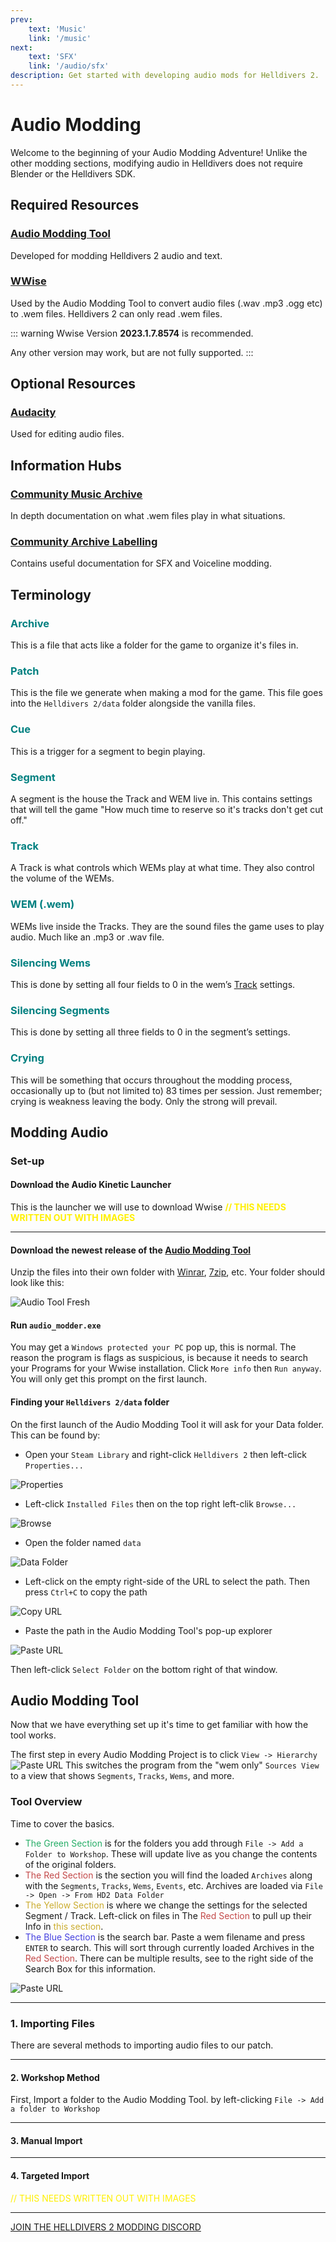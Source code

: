 ```yaml
---
prev: 
    text: 'Music'
    link: '/music'
next: 
    text: 'SFX'
    link: '/audio/sfx'
description: Get started with developing audio mods for Helldivers 2.
---
```


# Audio Modding
Welcome to the beginning of your Audio Modding Adventure! Unlike the other modding sections, modifying audio in Helldivers does not require Blender or the Helldivers SDK.


## Required Resources

### [Audio Modding Tool](https://github.com/RaidingForPants/hd2-audio-modder/releases/)
Developed for modding Helldivers 2 audio and text.

### [WWise](https://www.audiokinetic.com/en/download/)
Used by the Audio Modding Tool to convert audio files (.wav .mp3 .ogg etc) to .wem files.
Helldivers 2 can only read .wem files.

::: warning
Wwise Version **2023.1.7.8574** is recommended. 

Any other version may work, but are not fully supported.
:::




## Optional Resources

### [Audacity](https://www.audacityteam.org/download/windows/)
Used for editing audio files.




## Information Hubs

### [Community Music Archive](https://docs.google.com/spreadsheets/d/1drg0VRwn1c247GwBOEgFBIJmBQxy2Ik-ZLuSjbWbK4o/edit?usp=sharing)
In depth documentation on what .wem files play in what situations.

### [Community Archive Labelling](https://docs.google.com/spreadsheets/d/1oQys_OI5DWou4GeRE3mW56j7BIi4M7KftBIPAl1ULFw/edit?usp=sharing)
Contains useful documentation for SFX and Voiceline modding.




## Terminology
### <font color="#008080">Archive</font>
This is a file that acts like a folder for the game to organize it's files in.


### <font color="#008080">Patch</font>
This is the file we generate when making a mod for the game. This file goes into the `Helldivers 2/data` folder alongside the vanilla files.


### <font color="#008080">Cue</font>
This is a trigger for a segment to begin playing.

### <font color="#008080">Segment</font>
A segment is the house the Track and WEM live in. This contains settings that will tell the game "How much time to reserve so it's tracks don't get cut off."


### <font color="#008080">Track</font>
A Track is what controls which WEMs play at what time. They also control the volume of the WEMs.


### <font color="#008080">WEM (.wem)</font>
WEMs live inside the Tracks. They are the sound files the game uses to play audio. Much like an .mp3 or .wav file.


### <font color="#008080">Silencing Wems</font>
This is done by setting all four fields to 0 in the wem’s [Track](/audio/overview.html#track) settings.


### <font color="#008080">Silencing Segments</font>
This is done by setting all three fields to 0 in the segment’s settings.


### <font color="#008080">Crying</font>
This will be something that occurs throughout the modding process, occasionally up to (but not limited to) 83 times per session.  Just remember; crying is weakness leaving the body.
Only the strong will prevail.




## Modding Audio
### Set-up

#### Download the Audio Kinetic Launcher
This is the launcher we will use to download Wwise
<font color="#FFF000">**// THIS NEEDS WRITTEN OUT WITH IMAGES**</font>

---

#### Download the newest release of the [Audio Modding Tool](https://github.com/RaidingForPants/hd2-audio-modder/releases/)
Unzip the files into their own folder with [Winrar](https://www.win-rar.com/download.html?&L=0), [7zip](https://www.7-zip.org/download.html), etc.
Your folder should look like this:

![Audio Tool Fresh](..\public\images\audio-general\AudioToolFresh.png)

#### Run `audio_modder.exe`
You may get a `Windows protected your PC` pop up, this is normal. The reason the program is flags as suspicious, is because it needs to search your Programs for your Wwise installation.
Click `More info` then `Run anyway`.
You will only get this prompt on the first launch.

#### Finding your `Helldivers 2/data` folder
On the first launch of the Audio Modding Tool it will ask for your Data folder. This can be found by:
- Open your `Steam Library` and right-click `Helldivers 2` then left-click `Properties...`

![Properties](..\public\images\audio-general\Properties.png)


- Left-click `Installed Files` then on the top right left-clik `Browse...`

![Browse](..\public\images\audio-general\Browse.png)


- Open the folder named `data`

![Data Folder](..\public\images\audio-general\data.png)


- Left-click on the empty right-side of the URL to select the path.  Then press `Ctrl+C` to copy the path

![Copy URL](..\public\images\audio-general\URL.png)



- Paste the path in the Audio Modding Tool's pop-up explorer

![Paste URL](..\public\images\audio-general\pasteurl.png)

Then left-click `Select Folder` on the bottom right of that window.

## Audio Modding Tool
Now that we have everything set up it's time to get familiar with how the tool works.

The first step in every Audio Modding Project is to click `View -> Hierarchy`
![Paste URL](..\public\images\audio-general\Heirarchy.png)
This switches the program from the "wem only" `Sources View` to a view that shows `Segments`, `Tracks`, `Wems`, and more.

### Tool Overview
Time to cover the basics.
- <font color="#26ae67">The Green Section</font> is for the folders you add through `File -> Add a Folder to Workshop`.  These will update live as you change the contents of the original folders.
- <font color="#c34949">The Red Section</font> is the section you will find the loaded `Archives` along with the `Segments`, `Tracks`, `Wems`, `Events`, etc.
Archives are loaded via `File -> Open -> From HD2 Data Folder`
- <font color="#cbad30">The Yellow Section</font> is where we change the settings for the selected Segment / Track.  Left-click on files in The <font color="#c34949">Red Section</font> to pull up their Info in <font color="#cbad30">this section</font>.
- <font color="#4540df">The Blue Section</font> is the search bar. Paste a wem filename and press `ENTER` to search. This will sort through currently loaded Archives in the <font color="#c34949">Red Section</font>.  There can be multiple results, see to the right side of the Search Box for this information.

![Paste URL](..\public\images\audio-general\ToolOverview.png)

---

### 1. Importing Files
There are several methods to importing audio files to our patch.

---

#### 2. Workshop Method
First, Import a folder to the Audio Modding Tool. by left-clicking `File -> Add a folder to Workshop`

---

#### 3. Manual Import

---

#### 4. Targeted Import
<font color="#FFF000">// THIS NEEDS WRITTEN OUT WITH IMAGES</font>

---

[JOIN THE HELLDIVERS 2 MODDING DISCORD](https://discord.gg/helldiversmodding)
